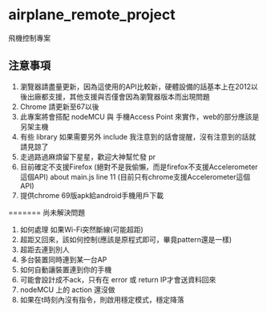 # airplane_remote_project
飛機控制專案

## 注意事項
1. 瀏覽器請盡量更新，因為這使用的API比較新，硬體設備的話基本上在2012以後出廠都支援，其他支援與否僅會因為瀏覽器版本而出現問題
2. Chrome 請更新至67以後
3. 此專案將會搭配 nodeMCU 與 手機Access Point 來實作，web的部分應該是另架主機
4. 有些 library 如果需要另外 include 我注意到的話會提醒，沒有注意到的話就請見諒了
5. 走過路過麻煩留下星星，歡迎大神幫忙發 pr
6. 目前確定不支援Firefox (絕對不是我偷懶，而是firefox不支援Accelerometer這個API) about main.js line 11 (目前只有chrome支援Accelerometer這個API)
7. 提供chrome 69版apk給android手機用戶下載

=======
尚未解決問題
1. 如何處理 如果Wi-Fi突然斷線(可能超距)
2. 超距又回來，該如何控制(應該是原程式即可，畢竟pattern還是一樣)
3. 超距去連到別人
4. 多台裝置同時連到某一台AP
5. 如何自動讓裝置連到你的手機
6. 可能會設計成不ack，只有在 error 或 return IP才會送資料回來
7. nodeMCU 上的 action 還沒做
8. 如果在t時刻內沒有指令，則啟用穩定模式，穩定降落